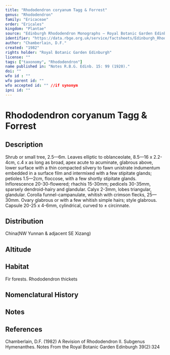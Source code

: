 ```yaml
---
title: "Rhododendron coryanum Tagg & Forrest"
genus: "Rhododendron"
family: "Ericaceae"
order: "Ericales"
kingdom: "Plantae"
source: "Edinburgh Rhododendron Monographs – Royal Botanic Garden Edinburgh"
identifier: "https://data.rbge.org.uk/service/factsheets/Edinburgh_Rhododendron_Monographs.xhtml"
author: "Chamberlain, D.F."
created: "1982"
rights holder: "Royal Botanic Garden Edinburgh"
license: ""
tags: ["taxonomy", "Rhododendron"]
name published in: "Notes R.B.G. Edinb. 15: 99 (1920)."
doi: ""
wfo id : ""
wfo parent id: ""
wfo accepted id: "" //if synonym                      
ipni id: ""
---
```


                       

# Rhododendron coryanum Tagg & Forrest

## Description
Shrub or small tree, 2.5—6m. Leaves elliptic to oblanceolate, 8.5—16 x 2.2-4cm, c.4 x as long as broad, apex acute to acuminate, glabrous above, lower surface with a thin compacted silvery to fawn unistrate indumentum embedded in a surface film and intermixed with a few stipitate glands; petioles 1.5—2cm, floccose, with a few shortly stipitate glands. Inflorescence 20-30-flowered; rhachis 15-30mm; pedicels 30-35mm, sparsely dendroid-hairy and glandular. Calyx 2-3mm, lobes triangular, glandular. Corolla funnel-campanulate, whitish with crimson flecks, 25—30mm. Ovary glabrous or with a few whitish simple hairs; style glabrous. Capsule 20-25 x 4-6mm, cylindrical, curved to ± circinnate.

## Distribution
China(NW Yunnan & adjacent SE Xizang)

## Altitude


## Habitat
Fir forests. Rhododendron thickets

## Nomenclatural History

                       
## Notes


## References

Chamberlain, D.F. (1982) A Revision of Rhododendron II. Subgenus Hymenanthes. Notes From the Royal Botanic Garden Edinburgh 39(2):324
